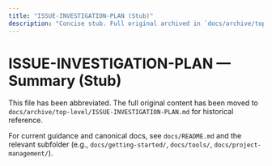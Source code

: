 ```yaml
---
title: "ISSUE-INVESTIGATION-PLAN (Stub)"
description: "Concise stub. Full original archived in `docs/archive/top-level/ISSUE-INVESTIGATION-PLAN.md`."
---
```


# ISSUE-INVESTIGATION-PLAN — Summary (Stub)

This file has been abbreviated. The full original content has been moved to `docs/archive/top-level/ISSUE-INVESTIGATION-PLAN.md` for historical reference.

For current guidance and canonical docs, see `docs/README.md` and the relevant subfolder (e.g., `docs/getting-started/`, `docs/tools/`, `docs/project-management/`).
